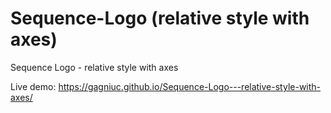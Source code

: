 # Sequence-Logo (relative style with axes)
Sequence Logo - relative style with axes

Live demo: https://gagniuc.github.io/Sequence-Logo---relative-style-with-axes/
